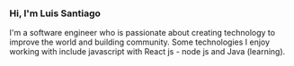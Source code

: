 
### Hi, I'm Luis Santiago

I'm a software engineer who is passionate about  creating technology to improve the world and building community. Some technologies I enjoy working with include javascript with React js - node js and Java (learning).

<!--
**LuisSantiago10/LuisSantiago10** is a ✨ _special_ ✨ repository because its `README.md` (this file) appears on your GitHub profile.

Here are some ideas to get you started:

- 🔭 I’m currently working on ...
- 🌱 I’m currently learning ...
- 👯 I’m looking to collaborate on ...
- 🤔 I’m looking for help with ...
- 💬 Ask me about ...
- 📫 How to reach me: ...
- 😄 Pronouns: ...
- ⚡ Fun fact: ...
-->

